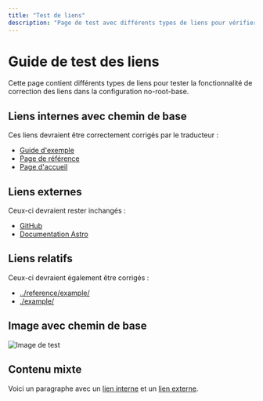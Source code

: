 ```yaml
---
title: "Test de liens"
description: "Page de test avec différents types de liens pour vérifier le bon fonctionnement du correctif."
---
```


# Guide de test des liens

Cette page contient différents types de liens pour tester la fonctionnalité de correction des liens dans la configuration no-root-base.

## Liens internes avec chemin de base

Ces liens devraient être correctement corrigés par le traducteur :

- [Guide d'exemple](../../../fr/guides/example/)
- [Page de référence](../../../fr/reference/example/) 
- [Page d'accueil](../../../fr/)

## Liens externes

Ceux-ci devraient rester inchangés :

- [GitHub](https://github.com)
- [Documentation Astro](https://docs.astro.build)

## Liens relatifs

Ceux-ci devraient également être corrigés :

- [../reference/example/](../reference/example/)
- [./example/](./example/)

## Image avec chemin de base

![Image de test](../../../../../assets/test.jpg)

## Contenu mixte

Voici un paragraphe avec un [lien interne](../../../fr/guides/example/) et un [lien externe](https://example.com).